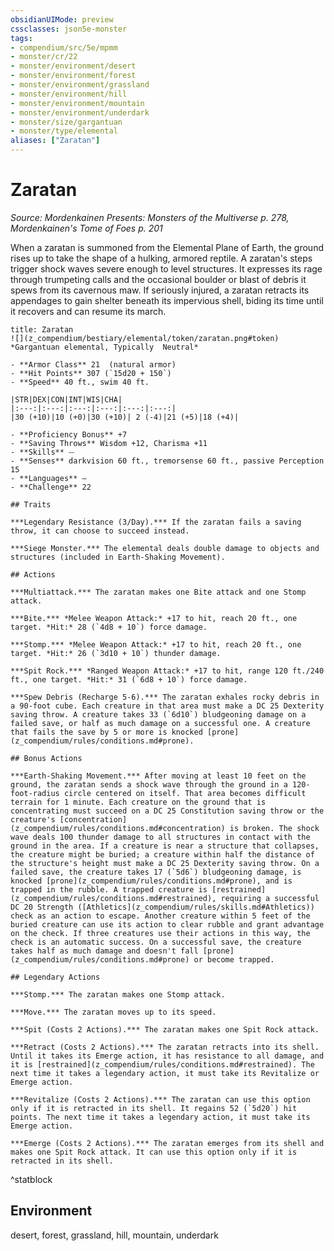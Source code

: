 ```yaml
---
obsidianUIMode: preview
cssclasses: json5e-monster
tags:
- compendium/src/5e/mpmm
- monster/cr/22
- monster/environment/desert
- monster/environment/forest
- monster/environment/grassland
- monster/environment/hill
- monster/environment/mountain
- monster/environment/underdark
- monster/size/gargantuan
- monster/type/elemental
aliases: ["Zaratan"]
---
```

# Zaratan
*Source: Mordenkainen Presents: Monsters of the Multiverse p. 278, Mordenkainen's Tome of Foes p. 201*  

When a zaratan is summoned from the Elemental Plane of Earth, the ground rises up to take the shape of a hulking, armored reptile. A zaratan's steps trigger shock waves severe enough to level structures. It expresses its rage through trumpeting calls and the occasional boulder or blast of debris it spews from its cavernous maw. If seriously injured, a zaratan retracts its appendages to gain shelter beneath its impervious shell, biding its time until it recovers and can resume its march.

```ad-statblock
title: Zaratan
![](z_compendium/bestiary/elemental/token/zaratan.png#token)
*Gargantuan elemental, Typically  Neutral*

- **Armor Class** 21  (natural armor)
- **Hit Points** 307 (`15d20 + 150`)
- **Speed** 40 ft., swim 40 ft.

|STR|DEX|CON|INT|WIS|CHA|
|:---:|:---:|:---:|:---:|:---:|:---:|
|30 (+10)|10 (+0)|30 (+10)| 2 (-4)|21 (+5)|18 (+4)|

- **Proficiency Bonus** +7
- **Saving Throws** Wisdom +12, Charisma +11
- **Skills** ⏤
- **Senses** darkvision 60 ft., tremorsense 60 ft., passive Perception 15
- **Languages** —
- **Challenge** 22

## Traits

***Legendary Resistance (3/Day).*** If the zaratan fails a saving throw, it can choose to succeed instead.

***Siege Monster.*** The elemental deals double damage to objects and structures (included in Earth-Shaking Movement).

## Actions

***Multiattack.*** The zaratan makes one Bite attack and one Stomp attack.

***Bite.*** *Melee Weapon Attack:* +17 to hit, reach 20 ft., one target. *Hit:* 28 (`4d8 + 10`) force damage.

***Stomp.*** *Melee Weapon Attack:* +17 to hit, reach 20 ft., one target. *Hit:* 26 (`3d10 + 10`) thunder damage.

***Spit Rock.*** *Ranged Weapon Attack:* +17 to hit, range 120 ft./240 ft., one target. *Hit:* 31 (`6d8 + 10`) force damage.

***Spew Debris (Recharge 5-6).*** The zaratan exhales rocky debris in a 90-foot cube. Each creature in that area must make a DC 25 Dexterity saving throw. A creature takes 33 (`6d10`) bludgeoning damage on a failed save, or half as much damage on a successful one. A creature that fails the save by 5 or more is knocked [prone](z_compendium/rules/conditions.md#prone).

## Bonus Actions

***Earth-Shaking Movement.*** After moving at least 10 feet on the ground, the zaratan sends a shock wave through the ground in a 120-foot-radius circle centered on itself. That area becomes difficult terrain for 1 minute. Each creature on the ground that is concentrating must succeed on a DC 25 Constitution saving throw or the creature's [concentration](z_compendium/rules/conditions.md#concentration) is broken. The shock wave deals 100 thunder damage to all structures in contact with the ground in the area. If a creature is near a structure that collapses, the creature might be buried; a creature within half the distance of the structure's height must make a DC 25 Dexterity saving throw. On a failed save, the creature takes 17 (`5d6`) bludgeoning damage, is knocked [prone](z_compendium/rules/conditions.md#prone), and is trapped in the rubble. A trapped creature is [restrained](z_compendium/rules/conditions.md#restrained), requiring a successful DC 20 Strength ([Athletics](z_compendium/rules/skills.md#Athletics)) check as an action to escape. Another creature within 5 feet of the buried creature can use its action to clear rubble and grant advantage on the check. If three creatures use their actions in this way, the check is an automatic success. On a successful save, the creature takes half as much damage and doesn't fall [prone](z_compendium/rules/conditions.md#prone) or become trapped.

## Legendary Actions

***Stomp.*** The zaratan makes one Stomp attack.

***Move.*** The zaratan moves up to its speed.

***Spit (Costs 2 Actions).*** The zaratan makes one Spit Rock attack.

***Retract (Costs 2 Actions).*** The zaratan retracts into its shell. Until it takes its Emerge action, it has resistance to all damage, and it is [restrained](z_compendium/rules/conditions.md#restrained). The next time it takes a legendary action, it must take its Revitalize or Emerge action.

***Revitalize (Costs 2 Actions).*** The zaratan can use this option only if it is retracted in its shell. It regains 52 (`5d20`) hit points. The next time it takes a legendary action, it must take its Emerge action.

***Emerge (Costs 2 Actions).*** The zaratan emerges from its shell and makes one Spit Rock attack. It can use this option only if it is retracted in its shell.
```
^statblock

## Environment

desert, forest, grassland, hill, mountain, underdark